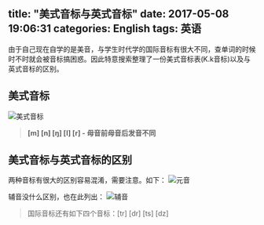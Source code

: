 title: "美式音标与英式音标"
date: 2017-05-08 19:06:31
categories: English
tags: 英语
---
由于自己现在自学的是美音，与学生时代学的国际音标有很大不同，查单词的时候时不时就会被音标搞困惑。因此特意搜索整理了一份美式音标表(K.k音标)以及与英式音标的区别。

## 美式音标
![美式音标](https://github.com/huaqianlee/blog-file/image/english/America_ph.png)
>**[m] [n] [ŋ] [l] [r] - 母音前母音后发音不同**

<!--more-->
## 美式音标与英式音标的区别
两种音标有很大的区别容易混淆，需要注意。如下：
![元音](https://github.com/huaqianlee/blog-file/image/english/yuying_dif.jpg)

辅音没什么区别，也在此列出：
![辅音](https://github.com/huaqianlee/blog-file/image/english/fuying_dif.jpg)
>国际音标还有如下四个音标：[tr] [dr] [ts] [dz]